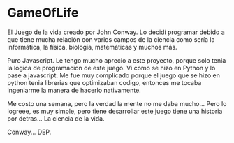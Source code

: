 # GameOfLife
El Juego de la vida creado por John Conway. Lo decidí programar debido a que tiene mucha relación con varios campos de la ciencia como sería la informática, la física, biología, matemáticas y muchos más.

Puro Javascript.
Le tengo mucho aprecio a este proyecto, porque solo tenia la logica de programacion de este juego. Vi como se hizo en Python y lo pase a javascript. Me fue muy complicado porque
el juego que se hizo en python tenia librerias que optimizaban codigo, entonces me tocaba ingeniarme la manera de hacerlo nativamente.

Me costo una semana, pero la verdad la mente no me daba mucho... Pero lo logreee, es muy simple, pero tiene desarrollar este juego tiene una historia por detras...
La ciencia de la vida.

Conway... DEP.
